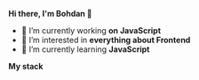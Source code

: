 <b> Hi there, I'm Bohdan 👋 </b>
- 🔭 I’m currently working <b> on JavaScript </b>
- 👀 I’m interested in  <b> everything about Frontend </b>
- 🌱 I’m currently learning  <b> JavaScript </b>

<b> My stack </b>

